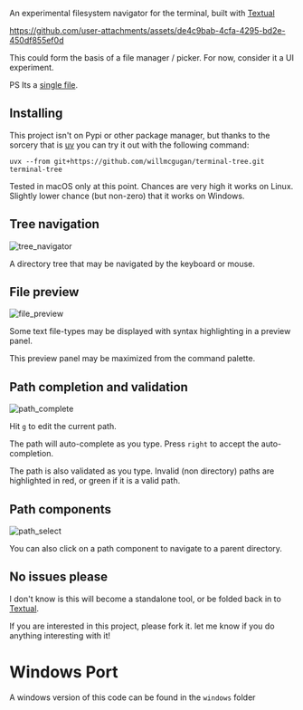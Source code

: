 
An experimental filesystem navigator for the terminal, built with [Textual](https://github.com/textualize/textual)


https://github.com/user-attachments/assets/de4c9bab-4cfa-4295-bd2e-450df855ef0d

This could form the basis of a file manager / picker.
For now, consider it a UI experiment.

PS Its a [single file](https://github.com/willmcgugan/terminal-tree/blob/main/tree.py).

## Installing

This project isn't on Pypi or other package manager, but thanks to the sorcery that is [uv](https://docs.astral.sh/uv/guides/tools/) you can try it out with the following command:

```
uvx --from git+https://github.com/willmcgugan/terminal-tree.git terminal-tree
```

Tested in macOS only at this point. Chances are very high it works on Linux. Slightly lower chance (but non-zero) that it works on Windows.

## Tree navigation

![tree_navigator](https://github.com/user-attachments/assets/52705568-4d1b-47e5-9d5b-d7bfe8ad509e)

A directory tree that may be navigated by the keyboard or mouse.

## File preview

![file_preview](https://github.com/user-attachments/assets/79d2d351-abca-45f6-82b2-5c7a82fef316)

Some text file-types may be displayed with syntax highlighting in a preview panel.

This preview panel may be maximized from the command palette.

## Path completion and validation

![path_complete](https://github.com/user-attachments/assets/6ae4a414-9b4d-4b5d-812a-fdb8ddf3381c)

Hit `g` to edit the current path.

The path will auto-complete as you type. Press `right` to accept the auto-completion.

The path is also validated as you type. Invalid (non directory) paths are highlighted in red, or green if it is a valid path.

## Path components

![path_select](https://github.com/user-attachments/assets/6310badf-a5ba-43fc-a8fd-97cce69ad161)


You can also click on a path component to navigate to a parent directory.

## No issues please

I don't know is this will become a standalone tool, or be folded back in to [Textual](https://github.com/textualize/textual).

If you are interested in this project, please fork it. let me know if you do anything interesting with it!


# Windows Port
A windows version of this code can be found in the `windows` folder